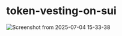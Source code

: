 # token-vesting-on-sui
![Screenshot from 2025-07-04 15-33-38](https://github.com/user-attachments/assets/bba5c9c2-9306-42c8-8096-5d8f57dcfe82)
